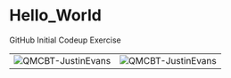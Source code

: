 # Hello_World
GitHub Initial Codeup Exercise



<table>
    <tr>
        <td><img src="https://github-readme-stats.vercel.app/api?username=QMCBT-JustinEvans&show_icons=true&locale=en" alt="QMCBT-JustinEvans" /></td>
<td><img src="https://github-readme-streak-stats.herokuapp.com/?user=QMCBT-JustinEvans&" alt="QMCBT-JustinEvans" /></td>
  </tr>
</table>

